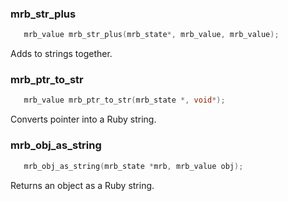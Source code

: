 ### mrb_str_plus
```C
   mrb_value mrb_str_plus(mrb_state*, mrb_value, mrb_value);
```
Adds to strings together.
### mrb_ptr_to_str
```C
   mrb_value mrb_ptr_to_str(mrb_state *, void*);
```
Converts pointer into a Ruby string.
### mrb_obj_as_string
```C
   mrb_obj_as_string(mrb_state *mrb, mrb_value obj);
```
Returns an object as a Ruby string.

